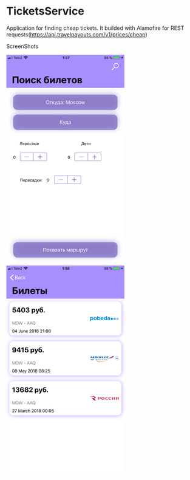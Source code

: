 # TicketsService
Application for finding cheap tickets. It builded with Alamofire for REST requests(https://api.travelpayouts.com/v1/prices/cheap)

ScreenShots

![alt text](https://github.com/Booharin/TicketsService/blob/master/img/1211486.png)
![alt text](https://github.com/Booharin/TicketsService/blob/master/img/1211488.png)
